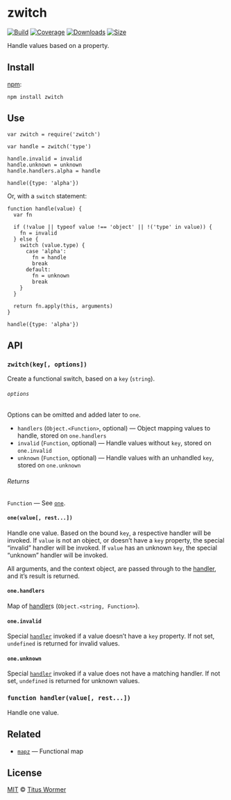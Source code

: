 zwitch
======

[![Build](https://img.shields.io/travis/wooorm/zwitch.svg)](https://travis-ci.org/wooorm/zwitch) [![Coverage](https://img.shields.io/codecov/c/github/wooorm/zwitch.svg)](https://codecov.io/github/wooorm/zwitch) [![Downloads](https://img.shields.io/npm/dm/zwitch.svg)](https://www.npmjs.com/package/zwitch) [![Size](https://img.shields.io/bundlephobia/minzip/zwitch.svg)](https://bundlephobia.com/result?p=zwitch)

Handle values based on a property.

Install
-------

[npm](https://docs.npmjs.com/cli/install):

    npm install zwitch

Use
---

    var zwitch = require('zwitch')

    var handle = zwitch('type')

    handle.invalid = invalid
    handle.unknown = unknown
    handle.handlers.alpha = handle

    handle({type: 'alpha'})

Or, with a `switch` statement:

    function handle(value) {
      var fn

      if (!value || typeof value !== 'object' || !('type' in value)) {
        fn = invalid
      } else {
        switch (value.type) {
          case 'alpha':
            fn = handle
            break
          default:
            fn = unknown
            break
        }
      }

      return fn.apply(this, arguments)
    }

    handle({type: 'alpha'})

API
---

### `zwitch(key[, options])`

Create a functional switch, based on a `key` (`string`).

###### `options`

Options can be omitted and added later to `one`.

-   `handlers` (`Object.<Function>`, optional) — Object mapping values to handle, stored on `one.handlers`
-   `invalid` (`Function`, optional) — Handle values without `key`, stored on `one.invalid`
-   `unknown` (`Function`, optional) — Handle values with an unhandled `key`, stored on `one.unknown`

###### Returns

`Function` — See [`one`](#onevalue-rest).

#### `one(value[, rest...])`

Handle one value. Based on the bound `key`, a respective handler will be invoked. If `value` is not an object, or doesn’t have a `key` property, the special “invalid” handler will be invoked. If `value` has an unknown `key`, the special “unknown” handler will be invoked.

All arguments, and the context object, are passed through to the [handler](#function-handlervalue-rest), and it’s result is returned.

#### `one.handlers`

Map of [handler](#function-handlervalue-rest)s (`Object.<string, Function>`).

#### `one.invalid`

Special [`handler`](#function-handlervalue-rest) invoked if a value doesn’t have a `key` property. If not set, `undefined` is returned for invalid values.

#### `one.unknown`

Special [`handler`](#function-handlervalue-rest) invoked if a value does not have a matching handler. If not set, `undefined` is returned for unknown values.

### `function handler(value[, rest...])`

Handle one value.

Related
-------

-   [`mapz`](https://github.com/wooorm/mapz) — Functional map

License
-------

[MIT](license) © [Titus Wormer](https://wooorm.com)
